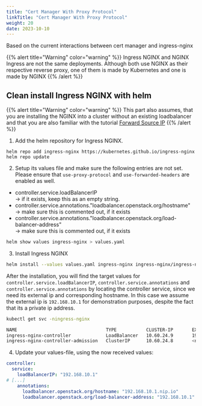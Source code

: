 ```yaml
---
title: "Cert Manager With Proxy Protocol"
linkTitle: "Cert Manager With Proxy Protocol"
weight: 20
date: 2023-10-10
---
```


Based on the current interactions between cert manager and ingress-nginx

{{% alert title="Warning" color="warning" %}}
Ingress NGINX and NGINX Ingress are not the same deployments. Although both use NGINX as their respective reverse proxy, one of them is made by Kubernetes and one is made by NGINX
{{% /alert %}}

## Clean install Ingress NGINX with helm
{{% alert title="Warning" color="warning" %}}
This part also assumes, that you are installing the NGINX into a cluster without an existing loadbalancer and that you are also familiar with the tutorial [Forward Source IP](/docs/03-tutorials/forward-source-ip/)
{{% /alert %}}

1. Add the helm repository for Ingress NGINX.

```
helm repo add ingress-nginx https://kubernetes.github.io/ingress-nginx
helm repo update
```

2. Setup its values file and make sure the following entries are not set. Please ensure that `use-proxy-protocol` and `use-forwarded-headers` are enabled as well.

- controller.service.loadBalancerIP  \
    &rarr; if it exists, keep this as an empty string.
- controller.service.annotations."loadbalancer.openstack.org/hostname" \
    &rarr; make sure this is commented out, if it exists 
- controller.service.annotations."loadbalancer.openstack.org/load-balancer-address"  \
    &rarr; make sure this is commented out, if it exists

```bash
helm show values ingress-nginx > values.yaml
```

3. Install Ingress NGINX

```bash
helm install --values values.yaml ingress-nginx ingress-nginx/ingress-nginx
```

After the installation, you will find the target values for `controller.service.loadBalancerIP`, `controller.service.annotations` and `controller.service.annotations` by locating the controller service, since we need its external ip and corresponding hostname. In this case we assume the external ip is `192.168.10.1` for demonstration purposes, despite the fact that its a private ip address.

```bash
kubectl get svc -ningress-nginx

NAME                                 TYPE           CLUSTER-IP       EXTERNAL-IP            PORT(S)                      AGE
ingress-nginx-controller             LoadBalancer   10.60.24.9       192.168.10.1           80:32080/TCP,443:32443/TCP   22m
ingress-nginx-controller-admission   ClusterIP      10.60.24.8       <none>                 443/TCP                      22m
```

4. Update your values-file, using the now received values:

```yaml
controller:
  service:
    loadBalancerIP: "192.168.10.1"
# [...]
    annotations:
      loadbalancer.openstack.org/hostname: "192.168.10.1.nip.io"
      loadbalancer.openstack.org/load-balancer-address: "192.168.10.1"
```

